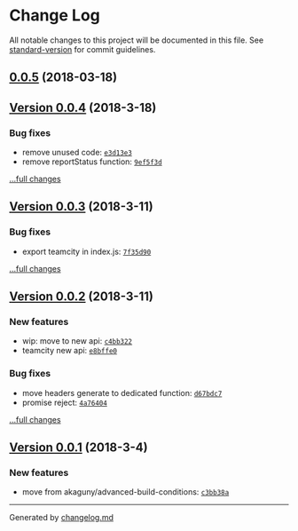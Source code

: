 # Change Log

All notable changes to this project will be documented in this file. See [standard-version](https://github.com/conventional-changelog/standard-version) for commit guidelines.

<a name="0.0.5"></a>
## [0.0.5](https://github.com/akaguny/yateamcity/compare/v0.0.4...v0.0.5) (2018-03-18)



## [Version 0.0.4](https://github.com/akaguny/yateamcity/releases/tag/v0.0.4) (2018-3-18)

### Bug fixes

- remove unused code: [`e3d13e3`](https://github.com/akaguny/yateamcity/commit/e3d13e3)
- remove reportStatus function: [`9ef5f3d`](https://github.com/akaguny/yateamcity/commit/9ef5f3d)

[...full changes](https://github.com/akaguny/yateamcity/compare/v0.0.3...v0.0.4)

## [Version 0.0.3](https://github.com/akaguny/yateamcity/releases/tag/v0.0.3) (2018-3-11)

### Bug fixes

- export teamcity in index.js: [`7f35d90`](https://github.com/akaguny/yateamcity/commit/7f35d90)

[...full changes](https://github.com/akaguny/yateamcity/compare/v0.0.2...v0.0.3)

## [Version 0.0.2](https://github.com/akaguny/yateamcity/releases/tag/v0.0.2) (2018-3-11)

### New features

- wip: move to new api: [`c4bb322`](https://github.com/akaguny/yateamcity/commit/c4bb322)
- teamcity new api: [`e8bffe0`](https://github.com/akaguny/yateamcity/commit/e8bffe0)

### Bug fixes

- move headers generate to dedicated function: [`d67bdc7`](https://github.com/akaguny/yateamcity/commit/d67bdc7)
- promise reject: [`4a76404`](https://github.com/akaguny/yateamcity/commit/4a76404)

[...full changes](https://github.com/akaguny/yateamcity/compare/v0.0.1...v0.0.2)

## [Version 0.0.1](https://github.com/akaguny/yateamcity/releases/tag/v0.0.1) (2018-3-4)

### New features

- move from akaguny/advanced-build-conditions: [`c3bb38a`](https://github.com/akaguny/yateamcity/commit/c3bb38a)

---

Generated by [changelog.md](https://github.com/egoist/changelog.md)
